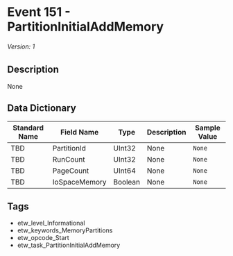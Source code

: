 # Event 151 - PartitionInitialAddMemory
###### Version: 1

## Description
None

## Data Dictionary
|Standard Name|Field Name|Type|Description|Sample Value|
|---|---|---|---|---|
|TBD|PartitionId|UInt32|None|`None`|
|TBD|RunCount|UInt32|None|`None`|
|TBD|PageCount|UInt64|None|`None`|
|TBD|IoSpaceMemory|Boolean|None|`None`|

## Tags
* etw_level_Informational
* etw_keywords_MemoryPartitions
* etw_opcode_Start
* etw_task_PartitionInitialAddMemory